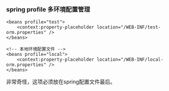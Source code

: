 ### spring profile 多环境配置管理
<!-- 开发环境配置文件 -->
    <beans profile="test">
        <context:property-placeholder location="/WEB-INF/test-orm.properties" />
    </beans>

    <!-- 本地环境配置文件 -->
    <beans profile="local">
        <context:property-placeholder location="/WEB-INF/local-orm.properties" />
    </beans>
非常奇怪，这项必须放在spring配置文件最后。
    
